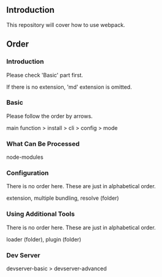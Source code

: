 ## Introduction

This repository will cover how to use webpack.

## Order

### Introduction

Please check 'Basic' part first.

If there is no extension, 'md' extension is omitted.

### Basic

Please follow the order by arrows.

main function > install > cli > config > mode

### What Can Be Processed

node-modules

### Configuration

There is no order here. These are just in alphabetical order.

extension, multiple bundling, resolve (folder)

### Using Additional Tools

There is no order here. These are just in alphabetical order.

loader (folder), plugin (folder)

### Dev Server

devserver-basic > devserver-advanced
